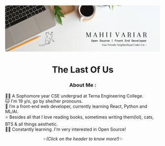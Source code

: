 <!-- Intro -->

<a href="https://w0.peakpx.com/wallpaper/1003/367/HD-wallpaper-the-last-of-us-remastered.jpg" target="_blank"><img src="https://github.com/mahiiverse1/mahiiverse1/blob/main/mahii-header.png" /></a>
<h1 align="center">The Last Of Us</h1>
<h3 align="center">About Me :</h3>  
 <p>
 👩‍🎓  A Sophomore year CSE undergrad at Terna Engineering College.
<br>🐱 I'm 19 y/o, go by she/her pronouns.
<br>💫 I’m a front-end web developer, currently learning React, Python and ML/AI.
<br>⭐ Besides all that I love reading books, sometimes writing them(lol), cats, BTS & all things aesthetic.
<br>👩‍💻 Constantly learning. I'm very interested in Open Source!
 <br> <p align="center"><i>✨(Click on the header to know more!)✨</i></p>
 </p>
